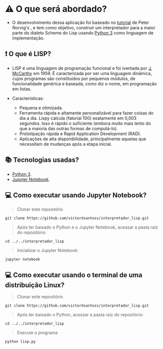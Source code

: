 # :warning: O que será abordado?
* O desenvolvimento dessa aplicação foi baseado no [tutorial](https://norvig.com/lispy.html) de Peter Norvig's , e tem como objetivo, construir um interpretador para a maior parte do dialeto Scheme do Lisp usando [Python 3](https://www.python.org/) como linguagem de implementação.

## :exclamation: O que é LISP? 
* LISP é uma linguagem de programação funcional e foi iventada por [J. McCarthy](https://en.wikipedia.org/wiki/John_McCarthy_(computer_scientist)) em 1959.
É caracterizada por ser uma linguagem dinâmica, cujos programas são constituídos por pequenos módulos, de funcionalidade genérica e baseada, como diz o nome, em programação em listas.

* Características: 
    * Pequena e otimizada. 
    * Ferramenta rápida e altamente personalizável para fazer coisas do dia a dia. Lispy calcula (fatorial 100) exatamente em 0,003 segundos. Isso é rápido o suficiente (embora muito mais lento do que a maioria das outras formas de computá-lo).
    * Prototipação rápida e Rapid Application Development (RAD).
    * Aplicações de alta disponibilidade, principalmente aquelas que necessitam de mudanças após a etapa inicial.


## :books: Tecnologias usadas?
   * [Python 3](https://www.python.org/).
   * [Jupyter Notebook](https://jupyter.org/).

## :computer: Como executar usando Jupyter Notebook?
> Clonar este repositório
     
    git clone https://github.com/victordsantoss/interpretador_lisp.git
> Após ter baixado o Python e o Jupyter Notebook, acessar a pasta raiz do repositório:

    cd ../../interpretador_lisp
> Inicializar o Jupyter Notebook: 
    
    jupyter notebook 

## :computer: Como executar usando o terminal de uma distribuição Linux?
> Clonar este repositório
     
    git clone https://github.com/victordsantoss/interpretador_lisp.git
> Após ter baixado o Python, acessar a pasta raiz do repositório:

    cd ../../interpretador_lisp
> Execute o programa 
    
    python lisp.py  
 

